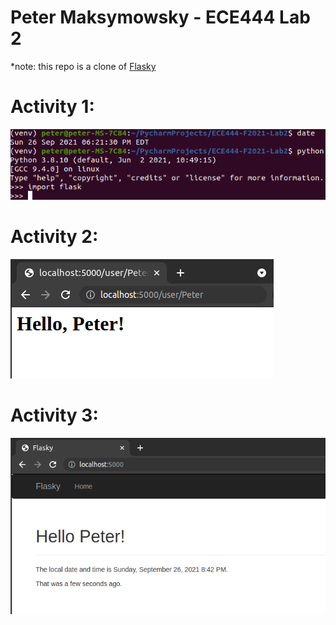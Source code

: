 # Peter Maksymowsky - ECE444 Lab 2
*note: this repo is a clone of [Flasky](https://github.com/miguelgrinberg/flasky)

# Activity 1:

![screenshot of activity 1](./images/Activity1.png)

# Activity 2:

![screenshot of activity 2](./images/Activity2.png)

# Activity 3:

![screenshot of activity 3](./images/Activity3.png)
